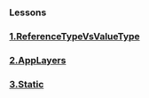 ### Lessons
### [1.ReferenceTypeVsValueType](https://github.com/sigmade/Lessons/blob/main/ReferenceTypeVsValueType.md)
### [2.AppLayers](https://github.com/sigmade/Lessons/blob/main/AppLayers.md)
### [3.Static](https://github.com/sigmade/Lessons/blob/main/Static.md)

